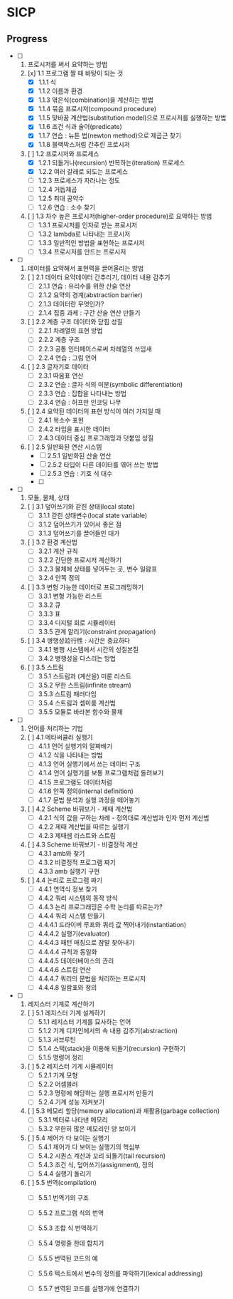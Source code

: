 # SICP

## Progress

* [ ] 1. 프로시저를 써서 요약하는 방법
  2. [x] 1.1 프로그램 짤 때 바탕이 되는 것
     * [x] 1.1.1 식
     * [x] 1.1.2 이름과 환경
     * [x] 1.1.3 엮은식\(combination\)을 계산하는 방법
     * [x] 1.1.4 묶음 프로시저\(compound procedure\)
     * [x] 1.1.5 맞바꿈 계산법\(substitution model\)으로 프로시저를 실행하는 방법
     * [x] 1.1.6 조건 식과 술어\(predicate\)
     * [x] 1.1.7 연습 : 뉴튼 법\(newton method\)으로 제곱근 찾기
     * [x] 1.1.8 블랙박스처럼 간추린 프로시저
  3. [ ] 1.2 프로시저와 프로세스
     * [x] 1.2.1 되돌거나\(recursion\) 반복하는\(iteration\) 프로세스
     * [x] 1.2.2 여러 갈래로 되도는 프로세스
     * [ ] 1.2.3 프로세스가 자라나는 정도
     * [ ] 1.2.4 거듭제곱
     * [ ] 1.2.5 최대 공약수
     * [ ] 1.2.6 연습 : 소수 찾기
  4. [ ] 1.3 차수 높은 프로시저\(higher-order procedure\)로 요약하는 방법
     * [ ] 1.3.1 프로시저를 인자로 받는 프로시저
     * [ ] 1.3.2 lambda로 나타내는 프로시저
     * [ ] 1.3.3 일반적인 방법을 표현하는 프로시저
     * [ ] 1.3.4 프로시저를 만드는 프로시저
* [ ] 1. 데이터를 요약해서 표현력을 끌어올리는 방법
  2. [ ] 2.1 데이터 요약데이터 간추리기, 데이터 내용 감추기
     * [ ] 2.1.1 연습 : 유리수를 위한 산술 연산
     * [ ] 2.1.2 요약의 경계\(abstraction barrier\)
     * [ ] 2.1.3 데이터란 무엇인가?
     * [ ] 2.1.4 집중 과제 : 구간 산술 연산 만들기
  3. [ ] 2.2 계층 구조 데이터와 닫힘 성질
     * [ ] 2.2.1 차례열의 표현 방법
     * [ ] 2.2.2 계층 구조
     * [ ] 2.2.3 공통 인터페이스로써 차례열의 쓰임새
     * [ ] 2.2.4 연습 : 그림 언어
  4. [ ] 2.3 글자기호 데이터
     * [ ] 2.3.1 따옴표 연산
     * [ ] 2.3.2 연습 : 글자 식의 미분\(symbolic differentiation\)
     * [ ] 2.3.3 연습 : 집합을 나타내는 방법
     * [ ] 2.3.4 연습 : 허프만 인코딩 나무
  5. [ ] 2.4 요약된 데이터의 표현 방식이 여러 가지일 때
     * [ ] 2.4.1 복소수 표현
     * [ ] 2.4.2 타입을 표시한 데이터
     * [ ] 2.4.3 데이터 중심 프로그래밍과 덧붙임 성질
  6. [ ] 2.5 일반화된 연산 시스템
     * [ ] 2.5.1 일반화된 산술 연산
     * [ ] 2.5.2 타입이 다른 데이터를 엮어 쓰는 방법
     * [ ] 2.5.3 연습 : 기호 식 대수
     * [ ] 
* [ ] 1. 모듈, 물체, 상태
  2. [ ] 3.1 덮어쓰기와 갇힌 상태\(local state\)
     * [ ] 3.1.1 갇힌 상태변수\(local state variable\)
     * [ ] 3.1.2 덮어쓰기가 있어서 좋은 점
     * [ ] 3.1.3 덮어쓰기를 끌어들인 대가
  3. [ ] 3.2 환경 계산법
     * [ ] 3.2.1 계산 규칙
     * [ ] 3.2.2 간단한 프로시저 계산하기
     * [ ] 3.2.3 물체에 상태를 넣어두는 곳, 변수 일람표
     * [ ] 3.2.4 안쪽 정의
  4. [ ] 3.3 변형 가능한 데이터로 프로그래밍하기
     * [ ] 3.3.1 변형 가능한 리스트
     * [ ] 3.3.2 큐
     * [ ] 3.3.3 표
     * [ ] 3.3.4 디지털 회로 시뮬레이터
     * [ ] 3.3.5 관계 알리기\(constraint propagation\)
  5. [ ] 3.4 병행성竝行性 : 시간은 중요하다
     * [ ] 3.4.1 병행 시스템에서 시간의 성질본질
     * [ ] 3.4.2 병행성을 다스리는 방법
  6. [ ] 3.5 스트림
     * [ ] 3.5.1 스트림과 \(계산을\) 미룬 리스트
     * [ ] 3.5.2 무한 스트림\(infinite stream\)
     * [ ] 3.5.3 스트림 패러다임
     * [ ] 3.5.4 스트림과 셈미룸 계산법
     * [ ] 3.5.5 모듈로 바라본 함수와 물체
* [ ] 1. 언어를 처리하는 기법
  2. [ ] 4.1 메타써큘러 실행기
     * [ ] 4.1.1 언어 실행기의 알짜배기
     * [ ] 4.1.2 식을 나타내는 방법
     * [ ] 4.1.3 언어 실행기에서 쓰는 데이터 구조
     * [ ] 4.1.4 언어 실행기를 보통 프로그램처럼 돌려보기
     * [ ] 4.1.5 프로그램도 데이터처럼
     * [ ] 4.1.6 안쪽 정의\(internal definition\)
     * [ ] 4.1.7 문법 분석과 실행 과정을 떼어놓기
  3. [ ] 4.2 Scheme 바꿔보기 - 제때 계산법
     * [ ] 4.2.1 식의 값을 구하는 차례 - 정의대로 계산법과 인자 먼저 계산법
     * [ ] 4.2.2 제때 계산법을 따르는 실행기
     * [ ] 4.2.3 제때셈 리스트와 스트림
  4. [ ] 4.3 Scheme 바꿔보기 - 비결정적 계산
     * [ ] 4.3.1 amb와 찾기
     * [ ] 4.3.2 비결정적 프로그램 짜기
     * [ ] 4.3.3 amb 실행기 구현
  5. [ ] 4.4 논리로 프로그램 짜기
     * [ ] 4.4.1 연역식 정보 찾기
     * [ ] 4.4.2 쿼리 시스템의 동작 방식
     * [ ] 4.4.3 논리 프로그래밍은 수학 논리를 따르는가?
     * [ ] 4.4.4 쿼리 시스템 만들기
     * [ ] 4.4.4.1 드라이버 루프와 쿼리 값 찍어내기\(instantiation\)
     * [ ] 4.4.4.2 실행기\(evaluator\)
     * [ ] 4.4.4.3 패턴 매칭으로 참말 찾아내기
     * [ ] 4.4.4.4 규칙과 동일화
     * [ ] 4.4.4.5 데이터베이스의 관리
     * [ ] 4.4.4.6 스트림 연산
     * [ ] 4.4.4.7 쿼리의 문법을 처리하는 프로시저
     * [ ] 4.4.4.8 일람표와 정의
* [ ] 1. 레지스터 기계로 계산하기
  2. [ ] 5.1 레지스터 기계 설계하기
     * [ ] 5.1.1 레지스터 기계를 묘사하는 언어
     * [ ] 5.1.2 기계 디자인에서의 속 내용 감추기\(abstraction\)
     * [ ] 5.1.3 서브루틴
     * [ ] 5.1.4 스택\(stack\)을 이용해 되돌기\(recursion\) 구현하기
     * [ ] 5.1.5 명령어 정리
  3. [ ] 5.2 레지스터 기계 시뮬레이터
     * [ ] 5.2.1 기계 모형
     * [ ] 5.2.2 어셈블러
     * [ ] 5.2.3 명령에 해당하는 실행 프로시저 만들기
     * [ ] 5.2.4 기계 성능 지켜보기
  4. [ ] 5.3 메모리 할당\(memory allocation\)과 재활용\(garbage collection\)
     * [ ] 5.3.1 벡터로 나타낸 메모리
     * [ ] 5.3.2 무한히 많은 메모리인 양 보이기
  5. [ ] 5.4 제어가 다 보이는 실행기
     * [ ] 5.4.1 제어가 다 보이는 실행기의 핵심부
     * [ ] 5.4.2 시퀀스 계산과 꼬리 되돌기\(tail recursion\)
     * [ ] 5.4.3 조건 식, 덮어쓰기\(assignment\), 정의
     * [ ] 5.4.4 실행기 돌리기
  6. [ ] 5.5 번역\(compilation\)
     * [ ] 5.5.1 번역기의 구조
     * [ ] 5.5.2 프로그램 식의 번역
     * [ ] 5.5.3 조합 식 번역하기
     * [ ] 5.5.4 명령줄 한데 합치기
     * [ ] 5.5.5 번역된 코드의 예
     * [ ] 5.5.6 텍스트에서 변수의 정의를 파악하기\(lexical addressing\)
     * [ ] 5.5.7 번역된 코드를 실행기에 연결하기

